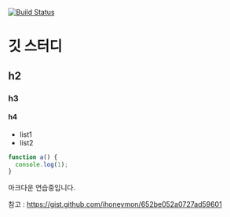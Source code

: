 [![Build Status](https://travis-ci.org/alleyful/study-fd3.svg?branch=master)](https://travis-ci.org/alleyful/study-fd3)

# 깃 스터디
## h2
### h3
#### h4
* list1
* list2

```javascript
function a() {
  console.log(1);
}
```

마크다운 연습중입니다.

참고 : https://gist.github.com/ihoneymon/652be052a0727ad59601

